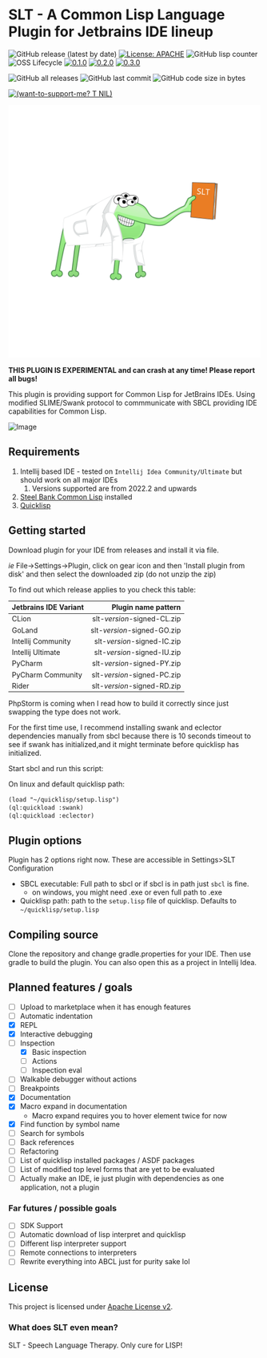 # SLT - A Common Lisp Language Plugin for Jetbrains IDE lineup

![GitHub release (latest by date)](https://img.shields.io/github/v/release/Enerccio/SLT)
[![License: APACHE](https://badgen.net/github/license/enerccio/SLT?color=green)](LICENSE)
![GitHub lisp counter](https://img.shields.io/github/search/Enerccio/SLT/lisp)
![OSS Lifecycle](https://img.shields.io/osslifecycle/Enerccio/SLT)
[![0.1.0](https://badgen.net/github/milestones/enerccio/SLT/1)](https://github.com/enerccio/SLT/milestone/1)
[![0.2.0](https://badgen.net/github/milestones/enerccio/SLT/2)](https://github.com/enerccio/SLT/milestone/2)
[![0.3.0](https://badgen.net/github/milestones/enerccio/SLT/4)](https://github.com/enerccio/SLT/milestone/4)

![GitHub all releases](https://img.shields.io/github/downloads/Enerccio/SLT/total)
![GitHub last commit](https://img.shields.io/github/last-commit/Enerccio/SLT)
![GitHub code size in bytes](https://img.shields.io/github/languages/code-size/Enerccio/SLT)

[![(want-to-support-me? T NIL)](https://img.shields.io/liberapay/receives/Enerccio.svg?logo=liberapay)]((https://liberapay.com/kozec))

![Image](src/main/resources/logo/logo.svg)

**THIS PLUGIN IS EXPERIMENTAL and can crash at any time! Please report all bugs!**

This plugin is providing support for Common Lisp for JetBrains IDEs. 
Using modified SLIME/Swank protocol to commmunicate with SBCL providing 
IDE capabilities for Common Lisp.

![Image](https://i.imgur.com/xbDscTJ.png "Interactive Debugger")

## Requirements

1) Intellij based IDE - tested on `Intellij Idea Community/Ultimate` but should work on all major IDEs
   1) Versions supported are from 2022.2 and upwards 
2) [Steel Bank Common Lisp](https://www.sbcl.org/) installed
3) [Quicklisp](https://www.quicklisp.org/beta/)

## Getting started

Download plugin for your IDE from releases and install it via file.

_ie_ File->Settings->Plugin, click on gear icon and then 'Install plugin from disk' 
and then select the downloaded zip (do not unzip the zip)

To find out which release applies to you check this table:

| Jetbrains IDE Variant |         Plugin name pattern |
|-----------------------|----------------------------:|
| CLion                 | slt-_version_-signed-CL.zip |
| GoLand                | slt-_version_-signed-GO.zip |
| Intellij Community    | slt-_version_-signed-IC.zip |
| Intellij Ultimate     | slt-_version_-signed-IU.zip |
| PyCharm               | slt-_version_-signed-PY.zip |
| PyCharm Community     | slt-_version_-signed-PC.zip |
| Rider                 | slt-_version_-signed-RD.zip |

PhpStorm is coming when I read how to build it correctly since just swapping
the type does not work. 

For the first time use, I recommend installing swank and eclector dependencies manually 
from sbcl because there is 10 seconds timeout to see if swank has initialized,and it might 
terminate before quicklisp has initialized.

Start sbcl and run this script:

On linux and default quicklisp path: 

```common lisp
(load "~/quicklisp/setup.lisp")
(ql:quickload :swank)
(ql:quickload :eclector)
```

## Plugin options

Plugin has 2 options right now.
These are accessible in Settings>SLT Configuration

- SBCL executable: Full path to sbcl or if sbcl is in path just `sbcl` is fine. 
  - on windows, you might need .exe or even full path to .exe
- Quicklisp path: path to the `setup.lisp` file of quicklisp. Defaults to `~/quicklisp/setup.lisp`

## Compiling source

Clone the repository and change gradle.properties for your IDE. 
Then use gradle to build the plugin. 
You can also open this as a project in Intellij Idea.

## Planned features / goals

* [ ] Upload to marketplace when it has enough features
* [ ] Automatic indentation
* [x] REPL
* [x] Interactive debugging
* [ ] Inspection
  * [x] Basic inspection
  * [ ] Actions
  * [ ] Inspection eval
* [ ] Walkable debugger without actions 
* [ ] Breakpoints
* [x] Documentation 
* [x] Macro expand in documentation
  * Macro expand requires you to hover element twice for now
* [x] Find function by symbol name
* [ ] Search for symbols
* [ ] Back references 
* [ ] Refactoring
* [ ] List of quicklisp installed packages / ASDF packages
* [ ] List of modified top level forms that are yet to be evaluated
* [ ] Actually make an IDE, ie just plugin with dependencies as one application, not a plugin

### Far futures / possible goals 

* [ ] SDK Support 
* [ ] Automatic download of lisp interpret and quicklisp
* [ ] Different lisp interpreter support 
* [ ] Remote connections to interpreters
* [ ] Rewrite everything into ABCL just for purity sake lol

## License

This project is licensed under [Apache License v2](LICENSE.txt).

### What does SLT even mean?

SLT - Speech Language Therapy. Only cure for LISP!